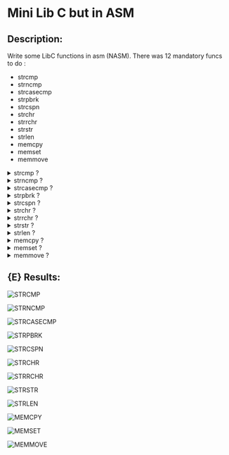 # Mini Lib C but in ASM

## Description:

Write some LibC functions in asm (NASM).
There was 12 mandatory funcs to do :
- strcmp
- strncmp
- strcasecmp
- strpbrk
- strcspn
- strchr
- strrchr
- strstr
- strlen
- memcpy
- memset
- memmove

<details>
<summary>strcmp ?</summary>
<br>
_______• int strcmp(const char *s1, const char *s2);_______
<br>
The  strcmp()  function compares the two strings s1 and s2.
strcmp() returns an integer indicating the result of the comparison, as
       follows:

       • 0, if the s1 and s2 are equal;
       • a negative value if s1 is less than s2;
       • a positive value if s1 is greater than s2.
</details>



<details>
<summary>strncmp ?</summary>
<br>
_______• int strncmp(const char *s1, const char *s2, size_t n);_______
<br>
The `strncmp()` function compares the first `n` characters of the two strings `s1` and `s2`.
`strncmp()` returns an integer indicating the result of the comparison, as 
        follows:
        
        • 0, if the first n characters of s1 and s2 are equal;
        • a negative value if the first differing character in s1 is less than the corresponding character in s2;
        • a positive value if the first differing character in s1 is greater than the corresponding character in s2.
</details>


<details>
<summary>strcasecmp ?</summary>
<br>
_______• int strcasecmp(const char *s1, const char *s2);_______
<br>
The `strcasecmp()` function compares the two strings `s1` and `s2` ignoring case.
`strcasecmp()` returns an integer indicating the result of the comparison, as 
        follows:

        • 0, if the s1 and s2 are equal (case-insensitive);
        • a negative value if s1 is less than s2 (case-insensitive);
        • a positive value if s1 is greater than s2 (case-insensitive).
</details>


<details>
<summary>strpbrk ?</summary>
<br>
_______• char *strpbrk(const char *s1, const char *s2);_______
<br>
The `strpbrk()` function locates the first occurrence in the string `s1` of any character from the string `s2`.
`strpbrk()` returns a pointer to the location of the first matching character or a null pointer if no match is found.
</details>



<details>
<summary>strcspn ?</summary>
<br>
_______• size_t strcspn(const char *s1, const char *s2);_______
<br>
The `strcspn()` function calculates the length of the initial segment of the string `s1` that consists of characters not in the string `s2`.
`strcspn()` returns the number of characters in the initial segment until the first occurrence of any character from `s2`.
</details>


<details>
<summary>strchr ?</summary>
<br>
_______• char *strchr(const char *s, int c);_______
<br>
The strchr() function locates the first occurrence of the specified character (c) in the string pointed to by s.
strchr() returns a pointer to the located character, or NULL if the character is not found in the string.
</details>


<details>
<summary>strrchr ?</summary>
<br>
_______• char *strrchr(const char *s, int c);_______
<br>
The strrchr() function locates the last occurrence of the specified character (c) in the string pointed to by s.
strrchr() returns a pointer to the located character, or NULL if the character is not found in the string.
</details>


<details>
<summary>strstr ?</summary>
<br>
_______• char *strstr(const char *haystack, const char *needle);_______
<br>
The strstr() function finds the first occurrence of the substring needle in the string haystack.
strstr() returns a pointer to the located substring, or NULL if the substring is not found in the string.
</details>


<details>
<summary>strlen ?</summary>
<br>
_______• size_t strlen(const char *s);_______
<br>
The strlen() function calculates the length of the string pointed to by s, excluding the terminating null byte ('\0').
strlen() returns the number of characters in the string.
</details>


<details>
<summary>memcpy ?</summary>
<br>

_______• void *memcpy(void *dest, const void *src, size_t n);_______
<br>
The memcpy() function copies n bytes from the source memory area (src) to the destination memory area (dest).
WARNING: The function does not check for the overlapping of source and destination memory blocks.

The parameters are as follows:

        dest: A pointer to the destination memory area where the data will be copied.
        src: A pointer to the source memory area from where the data will be copied.
        n: The number of bytes to be copied.
.
</details>


<details>
<summary>memset ?</summary>
<br>
_______• void *memset(void *s, int c, size_t n);_______
<br>
The memset() function fills the first n bytes of the memory area pointed to by s with the constant byte c.

The parameters are as follows:

        s: A pointer to the memory area to be filled.
        c: The byte value to be set.
        n: The number of bytes to be set to the value c.

</details>

<details>
<summary>memmove ?</summary>
<br>
_______• void *memmove(void *dest, const void *src, size_t n);_______
<br>
The memmove() function copies n bytes from the source memory area (src) to the destination memory area (dest). It handles overlapping memory regions correctly, ensuring that the data is copied accurately regardless of the potential overlap.

The parameters are as follows:

        dest: A pointer to the destination memory area where the data will be copied.
        src: A pointer to the source memory area from where the data will be copied.
        n: The number of bytes to be copied.

Unlike memcpy, memmove is safe to use when the source and destination memory areas overlap. It provides a reliable way to move data within a buffer without unintended side effects.
</details>

## {E} Results:

![STRCMP](https://progress-bar.dev/100/?title=strcmp&color=0F2300)

![STRNCMP](https://progress-bar.dev/90/?title=strncmp&color=0F2300)

![STRCASECMP](https://progress-bar.dev/100/?title=strcasecmp&color=0F2300)

![STRPBRK](https://progress-bar.dev/100/?title=strpbrk&color=0F2300)

![STRCSPN](https://progress-bar.dev/100/?title=strcspn&color=0F2300)

![STRCHR](https://progress-bar.dev/100/?title=strchr&color=0F2300)

![STRRCHR](https://progress-bar.dev/100/?title=strrchr&color=0F2300)

![STRSTR](https://progress-bar.dev/100/?title=strstr&color=0F2300)

![STRLEN](https://progress-bar.dev/100/?title=strlen&color=0F2300)

![MEMCPY](https://progress-bar.dev/100/?title=memcpy&color=0F2300)

![MEMSET](https://progress-bar.dev/100/?title=memset&color=0F2300)

![MEMMOVE](https://progress-bar.dev/0/?title=memmove&color=000000)